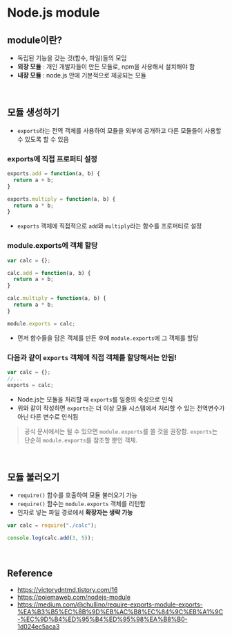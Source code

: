 # Node.js module
## module이란?
* 독립된 기능을 갖는 것(함수, 파일)들의 모임
* **외장 모듈** : 개인 개발자들이 만든 모듈로, npm을 사용해서 설치해야 함
* **내장 모듈** : node.js 안에 기본적으로 제공되는 모듈

<br>

## 모듈 생성하기
* `exports`라는 전역 객체를 사용하여 모듈을 외부에 공개하고 다른 모듈들이 사용할 수 있도록 할 수 있음
### exports에 직접 프로퍼티 설정
```js
exports.add = function(a, b) {
  return a + b;
}

exports.multiply = function(a, b) {
  return a * b;
}
```
* `exports` 객체에 직접적으로 `add`와 `multiply`라는 함수를 프로퍼티로 설정

### module.exports에 객체 할당
```js
var calc = {};

calc.add = function(a, b) {
  return a + b;
}

calc.multiply = function(a, b) {
  return a * b;
}

module.exports = calc;
```
* 먼저 함수들을 담은 객체를 만든 후에 `module.exports`에 그 객체를 할당

### 다음과 같이 `exports` 객체에 직접 객체를 할당해서는 안됨!
```js
var calc = {};
//...
exports = calc;
```
* Node.js는 모듈을 처리할 때 `exports`를 일종의 속성으로 인식
* 위와 같이 작성하면 `exports`는 더 이상 모듈 시스템에서 처리할 수 있는 전역변수가 아닌 다른 변수로 인식됨

> 공식 문서에서는 될 수 있으면 `module.exports`를 쓸 것을 권장함. `exports`는 단순히 `module.exports`를 참조할 뿐인 객체.

<br>

## 모듈 불러오기
* `require()` 함수를 호출하여 모듈 불러오기 가능
* `require()` 함수는 `module.exports` 객체를 리턴함
* 인자로 넣는 파일 경로에서 **확장자는 생략 가능**
```js
var calc = require("./calc");

console.log(calc.add(3, 5));
```

<br>

## Reference
* <https://victorydntmd.tistory.com/16>
* <https://poiemaweb.com/nodejs-module>
* <https://medium.com/@chullino/require-exports-module-exports-%EA%B3%B5%EC%8B%9D%EB%AC%B8%EC%84%9C%EB%A1%9C-%EC%9D%B4%ED%95%B4%ED%95%98%EA%B8%B0-1d024ec5aca3>